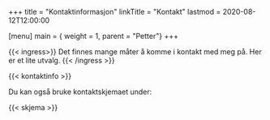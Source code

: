 +++
title = "Kontaktinformasjon"
linkTitle = "Kontakt"
lastmod = 2020-08-12T12:00:00

[menu]
main = { weight = 1, parent = "Petter"}
+++

{{< ingress>}}
Det finnes mange måter å komme i kontakt med meg på. Her er et lite utvalg.
{{< /ingress >}}

{{< kontaktinfo >}}

Du kan også bruke kontaktskjemaet under:

{{< skjema >}}
